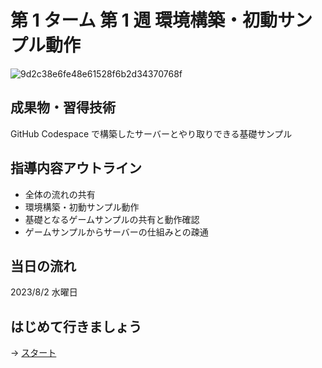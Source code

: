 # 第 1 ターム 第 1 週 環境構築・初動サンプル動作

![9d2c38e6fe48e61528f6b2d34370768f](https://i.gyazo.com/9d2c38e6fe48e61528f6b2d34370768f.png)

## 成果物・習得技術

GitHub Codespace で構築したサーバーとやり取りできる基礎サンプル

## 指導内容アウトライン

- 全体の流れの共有
- 環境構築・初動サンプル動作
- 基礎となるゲームサンプルの共有と動作確認
- ゲームサンプルからサーバーの仕組みとの疎通

## 当日の流れ

2023/8/2 水曜日

## はじめて行きましょう

→ [スタート](./00-chapter01.md)